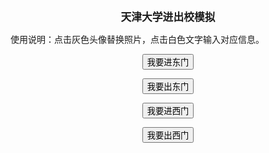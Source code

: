 <html>
<head>
  <meta charset="utf-8">
  <title>天津大学进出校模拟</title>
  <meta name="viewport" content="width=device-width,initial-scale=1.0, minimum-scale=1.0, maximum-scale=1.0, user-scalable=no"/>
</head>

<body>
  <p align="center"><b><big>天津大学进出校模拟</big></b></p>
使用说明：点击灰色头像替换照片，点击白色文字输入对应信息。
<p align="center"><b><big><a href="进入东门.html">
  <input type=button value="我要进东门" >
</a></big></b></p>
<p align="center"><b><big><a href="离开东门.html">
  <input type=button value="我要出东门" >
</a></big></b></p>
<p align="center"><b><big><a href="进入西门.html">
  <input type=button value="我要进西门" >
</a></big></b></p>
<p align="center"><b><big><a href="离开西门.html">
  <input type=button value="我要出西门" >
</a></big></b></p>
</body>

</html>
